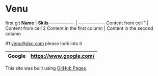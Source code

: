 # Venu
first git
**Name** | **Skils**
------------ | -------------
Content from cell 1 | Content from cell 2
Content in the first column | Content in the second column

#1 venu@dxc.com please look into it

Google | https://www.google.com/
-------------- | --------------

This site was built using [GitHub Pages](https://pages.github.com/).
